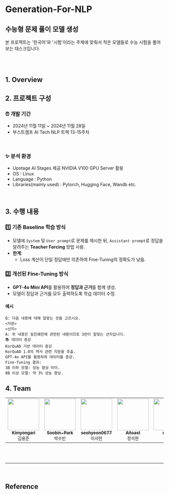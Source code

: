# Generation-For-NLP
## 수능형 문제 풀이 모델 생성
본 프로젝트는 '한국어'와 '시험'이라는 주제에 맞춰서 작은 모델들로 수능 시험을 풀어보는 태스크입니다. 

<br><br>

## 1. Overview

## 2. 프로젝트 구성
### ⏰ 개발 기간
- 2024년 11월 11일 ~ 2024년 11월 28일
- 부스트캠프 AI Tech NLP 트랙 13-15주차

<br>

### ✨ 분석 환경
- Upstage AI Stages 제공 NVIDIA V100 GPU Server 활용
- OS : Linux
- Language : Python
- Libraries(mainly used) : Pytorch, Hugging Face, Wandb etc.

<br>

## 3. 수행 내용

### 1️⃣ 기존 Baseline 학습 방식
- 모델에 `System` 및 `User prompt`로 문제를 제시한 뒤, `Assistant prompt`로 정답을 알려주는 **Teacher Forcing** 방법 사용.
- **한계**:
  - Loss 계산이 단일 정답에만 의존하여 Fine-Tuning의 정확도가 낮음.

### 2️⃣ 개선된 Fine-Tuning 방식
- **GPT-4o Mini API**를 활용하여 **정답과 근거**를 함께 생성.
- 모델이 정답과 근거를 모두 출력하도록 학습 데이터 수정.

#### 예시
```text
Q: 다음 내용에 대해 알맞는 것을 고르시오.
<지문>
<선지>
A: 위 내용은 임진왜란에 관련된 내용이므로 3번이 알맞는 선지입니다.
📚 데이터 증강
KorQuAD 기반 데이터 증강
KorQuAD 1.0의 역사 관련 지문을 추출.
GPT-4o API를 활용하여 데이터를 증강.
Fine-Tuning 결과:
3B 이하 모델: 성능 향상 미미.
8B 이상 모델: 약 3% 성능 향상.
```

## 4. Team
<table>
    <tbody>
        <tr>
            <td align="center">
                <a href="https://github.com/Kimyongari">
                    <img src="https://github.com/Kimyongari.png" width="100px;" alt=""/><br />
                    <sub><b>Kimyongari</b></sub>
                </a><br />
                <sub>김용준</sub>
            </td>
            <td align="center">
                <a href="https://github.com/Soobin-Park">
                    <img src="https://github.com/Soobin-Park.png" width="100px;" alt=""/><br />
                    <sub><b>Soobin-Park</b></sub>
                </a><br />
                <sub>박수빈</sub>
            </td>
            <td align="center">
                <a href="https://github.com/seohyeon0677">
                    <img src="https://github.com/seohyeon0677.png" width="100px;" alt=""/><br />
                    <sub><b>seohyeon0677</b></sub>
                </a><br />
                <sub>이서현</sub>
            </td>
            <td align="center">
                <a href="https://github.com/Aitoast">
                    <img src="https://github.com/Aitoast.png" width="100px;" alt=""/><br />
                    <sub><b>Aitoast</b></sub>
                </a><br />
                <sub>정석현</sub>
            </td>
            <td align="center">
                <a href="https://github.com/uzlnee">
                    <img src="https://github.com/uzlnee.png" width="100px;" alt=""/><br />
                    <sub><b>uzlnee</b></sub>
                </a><br />
                <sub>정유진</sub>
            </td>
        </tr>
    </tbody>
</table>

<br><br>

---

<br>

## Reference